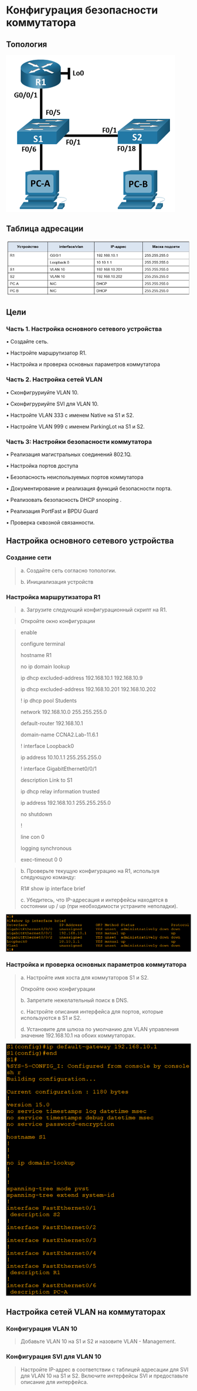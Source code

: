 # Конфигурация безопасности коммутатора 
## Топология
![alt-text](https://raw.githubusercontent.com/rpv101101/OTUS-homework/main/lab9/IMG/TOP.png)
## Таблица адресации
![alt-text](https://raw.githubusercontent.com/rpv101101/OTUS-homework/main/lab9/IMG/TA.png)
## Цели
### Часть 1. Настройка основного сетевого устройства
•	Создайте сеть.

•	Настройте маршрутизатор R1.

•	Настройка и проверка основных параметров коммутатора

### Часть 2. Настройка сетей VLAN
•	Сконфигруриуйте VLAN 10.

•	Сконфигруриуйте SVI для VLAN 10.

•	Настройте VLAN 333 с именем Native на S1 и S2.

•	Настройте VLAN 999 с именем ParkingLot на S1 и S2.

### Часть 3: Настройки безопасности коммутатора

•	Реализация магистральных соединений 802.1Q.

•	Настройка портов доступа

•	Безопасность неиспользуемых портов коммутатора

•	Документирование и реализация функций безопасности порта.

•	Реализовать безопасность DHCP snooping .

•	Реализация PortFast и BPDU Guard

•	Проверка сквозной связанности.

## Настройка основного сетевого устройства
### Создание сети 
>a.	Создайте сеть согласно топологии.
>
>b.	Инициализация устройств

### Настройка маршрутизатора R1

>a.	Загрузите следующий конфигурационный скрипт на R1.

>Откройте окно конфигурации

>enable
>
>configure terminal
>
>hostname R1
>
>no ip domain lookup
>
>ip dhcp excluded-address 192.168.10.1 192.168.10.9
>
>ip dhcp excluded-address 192.168.10.201 192.168.10.202
>
>!
>ip dhcp pool Students
>
> network 192.168.10.0 255.255.255.0
> 
> default-router 192.168.10.1
> 
> domain-name CCNA2.Lab-11.6.1
> 
>!
>interface Loopback0
>
> ip address 10.10.1.1 255.255.255.0
> 
>!
>interface GigabitEthernet0/0/1
>
> description Link to S1
> 
> ip dhcp relay information trusted
> 
> ip address 192.168.10.1 255.255.255.0
> 
> no shutdown
> 
>!
>
>line con 0
>
> logging synchronous
> 
> exec-timeout 0 0

>b.	Проверьте текущую конфигурацию на R1, используя следующую команду:
>
>R1# show ip interface brief
>
>c.	Убедитесь, что IP-адресация и интерфейсы находятся в состоянии up / up (при необходимости устраните неполадки).

![alt-text](https://raw.githubusercontent.com/rpv101101/OTUS-homework/main/lab9/IMG/R1_int.png)

### Настройка и проверка основных параметров коммутатора
>a.	Настройте имя хоста для коммутаторов S1 и S2.
>
>Откройте окно конфигурации
>
>b.	Запретите нежелательный поиск в DNS.
>
>c.	Настройте описания интерфейса для портов, которые используются в S1 и S2.
>
>d.	Установите для шлюза по умолчанию для VLAN управления значение 192.168.10.1 на обоих коммутаторах.

![alt-text](https://raw.githubusercontent.com/rpv101101/OTUS-homework/main/lab9/IMG/S1_shr.png)

## Настройка сетей VLAN на коммутаторах
### Конфигурация VLAN 10
> Добавьте VLAN 10 на S1 и S2 и назовите VLAN - Management.
### Конфигурация SVI для VLAN 10
> Настройте IP-адрес в соответствии с таблицей адресации для SVI для VLAN 10 на S1 и S2. Включите интерфейсы SVI и предоставьте описание для интерфейса.



